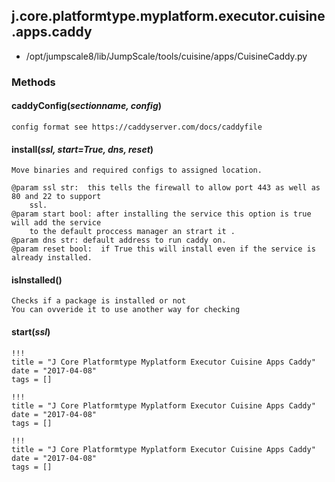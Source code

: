 <!-- toc -->
## j.core.platformtype.myplatform.executor.cuisine.apps.caddy

- /opt/jumpscale8/lib/JumpScale/tools/cuisine/apps/CuisineCaddy.py

### Methods

#### caddyConfig(*sectionname, config*) 

```
config format see https://caddyserver.com/docs/caddyfile

```

#### install(*ssl, start=True, dns, reset*) 

```
Move binaries and required configs to assigned location.

@param ssl str:  this tells the firewall to allow port 443 as well as 80 and 22 to support
    ssl.
@param start bool: after installing the service this option is true will add the service
    to the default proccess manager an strart it .
@param dns str: default address to run caddy on.
@param reset bool:  if True this will install even if the service is already installed.

```

#### isInstalled() 

```
Checks if a package is installed or not
You can ovveride it to use another way for checking

```

#### start(*ssl*) 


```
!!!
title = "J Core Platformtype Myplatform Executor Cuisine Apps Caddy"
date = "2017-04-08"
tags = []
```

```
!!!
title = "J Core Platformtype Myplatform Executor Cuisine Apps Caddy"
date = "2017-04-08"
tags = []
```

```
!!!
title = "J Core Platformtype Myplatform Executor Cuisine Apps Caddy"
date = "2017-04-08"
tags = []
```
